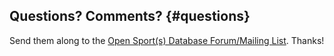
## Questions? Comments? {#questions}

Send them along to the
[Open Sport(s) Database Forum/Mailing List](http://groups.google.com/group/opensport).
Thanks!
